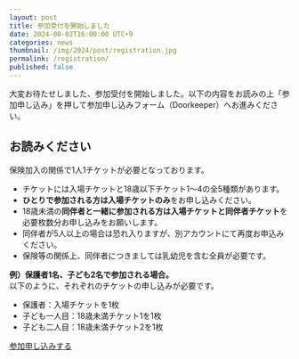 ```yaml
---
layout: post
title: 参加受付を開始しました
date: 2024-08-02T16:00:00 UTC+9
categories: news
thumbnail: /img/2024/post/registration.jpg
permalink: /registration/
published: false
---
```

大変お待たせしました、参加受付を開始しました。以下の内容をお読みの上「参加申し込み」を押して参加申し込みフォーム（Doorkeeper）へお進みください。

## お読みください
保険加入の関係で1人1チケットが必要となっております。

- チケットには入場チケットと18歳以下チケット1～4の全5種類があります。
- **ひとりで参加される方は入場チケットのみ**をお申し込みください。
- 18歳未満の**同伴者と一緒に参加される方は入場チケットと同伴者チケット**を必要枚数分お申し込みをお願いします。
- 同伴者が5人以上の場合は恐れ入りますが、別アカウントにて再度お申込みください。
- 保険等の関係上、同伴者につきましては乳幼児を含む全員が必要です。

**例）保護者1名、子ども2名で参加される場合。**  
以下のように、それぞれのチケットの申し込みが必要です。
- 保護者：入場チケットを1枚
- 子ども一人目：18歳未満チケット1を1枚
- 子ども二人目：18歳未満チケット2を1枚

<div class='entry'>
    <a href="{{ site.registration }}" class="button" rel="noopener" target="_blank">参加申し込みする</a>
</div>
